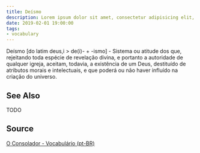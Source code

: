 ```yaml
---
title: Deísmo
description: Lorem ipsum dolor sit amet, consectetur adipisicing elit, sed do eiusmod tempor incididunt ut labore et dolore magna aliqua.  TODO
date: 2019-02-01 19:00:00
tags:
- vocabulary
---
```


Deísmo [do latim deus,i > de(i)- + -ismo] - Sistema ou atitude dos que, rejeitando toda espécie de revelação divina, e portanto a autoridade de qualquer igreja, aceitam, todavia, a existência de um Deus, destituído de atributos morais e intelectuais, e que poderá ou não haver influído na criação do universo.

## See Also
TODO

## Source
[O Consolador - Vocabulário (pt-BR)](http://www.oconsolador.com.br/linkfixo/vocabulario/principal.html)


